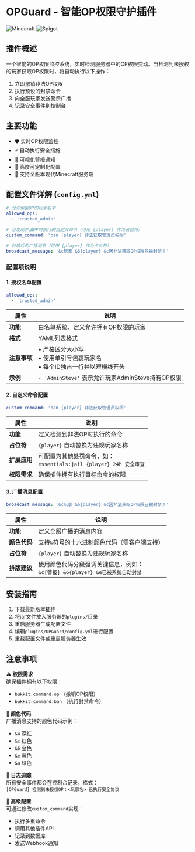 # OPGuard - 智能OP权限守护插件

![Minecraft](https://img.shields.io/badge/Minecraft-1.21-blueviolet?style=flat-square)
![Spigot](https://img.shields.io/badge/Spigot-API%207.0%2B-yellow?style=flat-square)

## 插件概述

一个智能的OP权限监控系统，实时检测服务器中的OP权限变动。当检测到未授权的玩家获取OP权限时，将自动执行以下操作：
1. 立即撤销非法OP权限
2. 执行预设的封禁命令
3. 向全服玩家发送警示广播
4. 记录安全事件到控制台

## 主要功能

- 🛡️ 实时OP权限监控
- ⚡ 自动执行安全措施
- 📢 可视化警报通知
- 🔧 高度可定制化配置
- 📅 支持全版本现代Minecraft服务端

## 配置文件详解 (`config.yml`)

```yaml
# 允许保留OP的玩家名单
allowed_ops:
  - 'trusted_admin'

# 当发现非法OP时执行的自定义命令（可用 {player} 作为占位符）
custom_command: 'ban {player} 非法获取管理员权限'

# 封禁后的广播消息（可用 {player} 作为占位符）
broadcast_message: '&c玩家 &6{player} &c因非法获取OP权限已被封禁！'
```

### 配置项说明

#### 1. 授权名单配置
```yaml
allowed_ops:
  - 'trusted_admin'
```
| 属性        | 说明                                                                 |
|-------------|--------------------------------------------------------------------|
| **功能**    | 白名单系统，定义允许拥有OP权限的玩家                                     |
| **格式**    | YAML列表格式                                                         |
| **注意事项** | • 严格区分大小写<br>• 使用单引号包裹玩家名<br>• 每个ID独占一行并以短横线开头 |
| **示例**    | `- 'AdminSteve'` 表示允许玩家AdminSteve持有OP权限                       |

#### 2. 自定义命令配置
```yaml
custom_command: 'ban {player} 非法获取管理员权限'
```
| 属性        | 说明                                                                 |
|-------------|--------------------------------------------------------------------|
| **功能**    | 定义检测到非法OP时执行的命令                                             |
| **占位符**  | `{player}` 自动替换为违规玩家名称                                        |
| **扩展应用**| 可配置为其他处罚命令，如：<br>`essentials:jail {player} 24h 安全审查`      |
| **权限需求**| 确保插件拥有执行目标命令的权限                                            |

#### 3. 广播消息配置
```yaml
broadcast_message: '&c玩家 &6{player} &c因非法获取OP权限已被封禁！'
```
| 属性         | 说明                                                                 |
|--------------|--------------------------------------------------------------------|
| **功能**     | 定义全服广播的消息内容                                                  |
| **颜色代码** | 支持`&`符号的十六进制颜色代码（需客户端支持）                                |
| **占位符**   | `{player}` 自动替换为违规玩家名称                                        |
| **排版建议** | 使用颜色代码分段强调关键信息，例如：<br>`&c[警报] &6{player} &e已被系统自动封禁` |

## 安装指南

1. 下载最新版本插件
2. 将jar文件放入服务器的`plugins/`目录
3. 重启服务器生成配置文件
4. 编辑`plugins/OPGuard/config.yml`进行配置
5. 重载配置文件或重启服务器生效

## 注意事项

**⚠️ 权限需求**  
确保插件拥有以下权限：
- `bukkit.command.op` （撤销OP权限）
- `bukkit.command.ban` （执行封禁命令）

**🎨 颜色代码**  
广播消息支持的颜色代码示例：
- `&4` 深红
- `&c` 红色
- `&6` 金色
- `&e` 黄色
- `&a` 绿色

**📜 日志追踪**  
所有安全事件都会在控制台记录，格式：  
`[OPGuard] 检测到未授权OP：<玩家名> 已执行安全协议`

**🔧 高级配置**  
可通过修改`custom_command`实现：
- 执行多重命令
- 调用其他插件API
- 记录到数据库
- 发送Webhook通知
